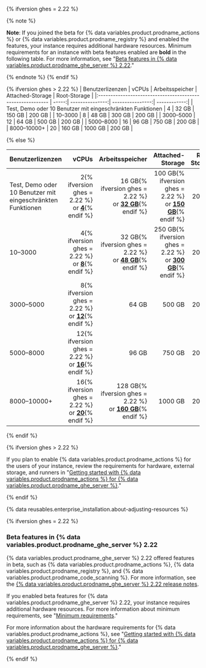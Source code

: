 {% ifversion ghes = 2.22 %}

{% note %}

**Note**: If you joined the beta for {% data variables.product.prodname_actions %} or {% data variables.product.prodname_registry %} and enabled the features, your instance requires additional hardware resources. Minimum requirements for an instance with beta features enabled are **bold** in the following table. For more information, see "[Beta features in {% data variables.product.prodname_ghe_server %} 2.22](#beta-features-in-github-enterprise-server-222)."

{% endnote %}
{% endif %}

{% ifversion ghes > 2.22 %}
| Benutzerlizenzen                                           | vCPUs | Arbeitsspeicher | Attached-Storage | Root-Storage |
|:---------------------------------------------------------- | -----:| ---------------:| ----------------:| ------------:|
| Test, Demo oder 10 Benutzer mit eingeschränkten Funktionen |     4 |           32 GB |           150 GB |       200 GB |
| 10–3000                                                    |     8 |           48 GB |           300 GB |       200 GB |
| 3000–5000                                                  |    12 |           64 GB |           500 GB |       200 GB |
| 5000–8000                                                  |    16 |           96 GB |           750 GB |       200 GB |
| 8000–10000+                                                |    20 |          160 GB |          1000 GB |       200 GB |

{% else %}

| Benutzerlizenzen                                           |                                                                                                          vCPUs |                                                                                                        Arbeitsspeicher |                                                                                                       Attached-Storage | Root-Storage |
|:---------------------------------------------------------- | --------------------------------------------------------------------------------------------------------------:| ----------------------------------------------------------------------------------------------------------------------:| ----------------------------------------------------------------------------------------------------------------------:| ------------:|
| Test, Demo oder 10 Benutzer mit eingeschränkten Funktionen |   2{% ifversion ghes = 2.22 %}<br/>or [**4**](#beta-features-in-github-enterprise-server-222){% endif %} |   16 GB{% ifversion ghes = 2.22 %}<br/>or [**32 GB**](#beta-features-in-github-enterprise-server-222){% endif %} | 100 GB{% ifversion ghes = 2.22 %}<br/>or [**150 GB**](#beta-features-in-github-enterprise-server-222){% endif %} |       200 GB |
| 10–3000                                                    |   4{% ifversion ghes = 2.22 %}<br/>or [**8**](#beta-features-in-github-enterprise-server-222){% endif %} |   32 GB{% ifversion ghes = 2.22 %}<br/>or [**48 GB**](#beta-features-in-github-enterprise-server-222){% endif %} | 250 GB{% ifversion ghes = 2.22 %}<br/>or [**300 GB**](#beta-features-in-github-enterprise-server-222){% endif %} |       200 GB |
| 3000–5000                                                  |  8{% ifversion ghes = 2.22 %}<br/>or [**12**](#beta-features-in-github-enterprise-server-222){% endif %} |                                                                                                                  64 GB |                                                                                                                 500 GB |       200 GB |
| 5000–8000                                                  | 12{% ifversion ghes = 2.22 %}<br/>or [**16**](#beta-features-in-github-enterprise-server-222){% endif %} |                                                                                                                  96 GB |                                                                                                                 750 GB |       200 GB |
| 8000–10000+                                                | 16{% ifversion ghes = 2.22 %}<br/>or [**20**](#beta-features-in-github-enterprise-server-222){% endif %} | 128 GB{% ifversion ghes = 2.22 %}<br/>or [**160 GB**](#beta-features-in-github-enterprise-server-222){% endif %} |                                                                                                                1000 GB |       200 GB |

{% endif %}

{% ifversion ghes > 2.22 %}

If you plan to enable {% data variables.product.prodname_actions %} for the users of your instance, review the requirements for hardware, external storage, and runners in "[Getting started with {% data variables.product.prodname_actions %} for {% data variables.product.prodname_ghe_server %}](/admin/github-actions/getting-started-with-github-actions-for-github-enterprise-server)."

{% endif %}

{% data reusables.enterprise_installation.about-adjusting-resources %}

{% ifversion ghes = 2.22 %}

### Beta features in {% data variables.product.prodname_ghe_server %} 2.22

{% data variables.product.prodname_ghe_server %} 2.22 offered features in beta, such as {% data variables.product.prodname_actions %}, {% data variables.product.prodname_registry %}, and {% data variables.product.prodname_code_scanning %}. For more information, see the [{% data variables.product.prodname_ghe_server %} 2.22 release notes](/enterprise-server@2.22/admin/release-notes#2.22.0).

If you enabled beta features for {% data variables.product.prodname_ghe_server %} 2.22, your instance requires additional hardware resources. For more information about minimum requirements, see "[Minimum requirements](#minimum-requirements)."

For more information about the hardware requirements for {% data variables.product.prodname_actions %}, see "[Getting started with {% data variables.product.prodname_actions %} for {% data variables.product.prodname_ghe_server %}](/admin/github-actions/getting-started-with-github-actions-for-github-enterprise-server#review-hardware-considerations)."

{% endif %}
